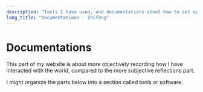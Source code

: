 ```yaml
---
description: "Tools I have used, and documentations about how to set up them."
long_title: "Documentations - Zhifeng"
---
```


# Documentations

This part of my website is about more objectively recording how I have interacted with the world, compared to the more subjective reflections part.

I might organize the parts below into a section called tools or software.
